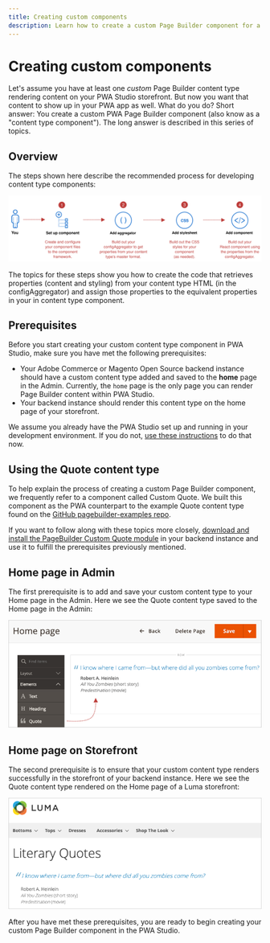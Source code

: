 ```yaml
---
title: Creating custom components
description: Learn how to create a custom Page Builder component for a PWA Studio storefront project.
---
```


# Creating custom components

Let's assume you have at least one _custom_ Page Builder content type rendering content on your PWA Studio storefront. But now you want that content to show up in your PWA app as well. What do you do? Short answer: You create a custom PWA Page Builder component (also know as a "content type component"). The long answer is described in this series of topics.

## Overview

The steps shown here describe the recommended process for developing content type components:

![Overview of steps](images/OverviewSteps.svg)

The topics for these steps show you how to create the code that retrieves properties (content and styling) from your content type HTML (in the configAggregator) and assign those properties to the equivalent properties in your in content type component.

## Prerequisites

Before you start creating your custom content type component in PWA Studio, make sure you have met the following prerequisites:

- Your Adobe Commerce or Magento Open Source backend instance should have a custom content type added and saved to the **home** page in the Admin. Currently, the `home` page is the only page you can render Page Builder content within PWA Studio.
- Your backend instance should render this content type on the home page of your storefront.

<InlineAlert variant="info" slots="text"/>

We assume you already have the PWA Studio set up and running in your development environment. If you do not, [use these instructions][] to do that now.

## Using the Quote content type

To help explain the process of creating a custom Page Builder component, we frequently refer to a component called Custom Quote. We built this component as the PWA counterpart to the example Quote content type found on the [GitHub pagebuilder-examples repo][].

If you want to follow along with these topics more closely, [download and install the PageBuilder Custom Quote module][] in your backend instance and use it to fulfill the prerequisites previously mentioned.

## Home page in Admin

The first prerequisite is to add and save your custom content type to your Home page in the Admin. Here we see the Quote content type saved to the Home page in the Admin:

![PageBuilderQuote in Admin](images/PageBuilderQuoteAdmin.png)

## Home page on Storefront

The second prerequisite is to ensure that your custom content type renders successfully in the storefront of your backend instance. Here we see the Quote content type rendered on the Home page of a Luma storefront:

![PageBuilderQuote on Storefront](images/PageBuilderQuoteStorefront.png)

After you have met these prerequisites, you are ready to begin creating your custom Page Builder component in the PWA Studio.

[use these instructions]: /tutorials/setup-storefront/
[download and install the pagebuilder custom quote module]: https://github.com/commerce-docs/pagebuilder-examples/tree/master/Quote/Custom
[github pagebuilder-examples repo]: https://github.com/commerce-docs/pagebuilder-examples
